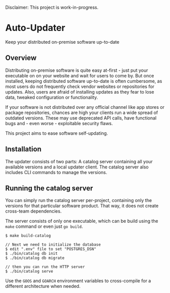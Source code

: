 Disclaimer: This project is work-in-progress.

# Auto-Updater

Keep your distributed on-premise software up-to-date

## Overview

Distributing on-premise software is quite easy at-first - just put your executable on on your website
and wait for users to come by. But once installed, keeping distributed software up-to-date is often cumbersome,
as most users do not frequently check vendor websites or repositories for updates. Also, users are afraid of
installing updates as they fear to lose data, tweaked configuration or functionality.

If your software is not distributed over any official channel like app stores or package repositories,
chances are high your clients run a wide spread of outdated versions.
These may use deprecated API calls, have functional bugs and - even worse - exploitable security flaws.

This project aims to ease software self-updating.

## Installation

The updater consists of two parts: A catalog server containing all your available versions
and a local updater client. The catalog server also includes CLI commands to manage the versions.

## Running the catalog server

You can simply run the catalog server per-project, containing only the versions for that
particular software product. That way, it does not create cross-team dependencies.

The server consists of only one executable, which can be build using the `make` command
or even just `go build`.

    $ make build-catalog

    // Next we need to initialize the database
    $ edit ".env" file to set "POSTGRES_DSN"
    $ ./bin/catalog db init
    $ ./bin/catalog db migrate

    // then you can run the HTTP server
    $ ./bin/catalog serve

Use the `GOOS` and `GOARCH` environment variables to cross-compile for a different architecture when needed.
